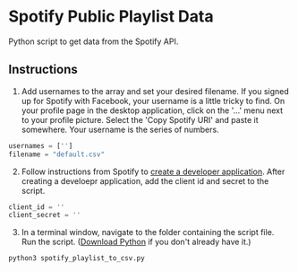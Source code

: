 # Spotify Public Playlist Data
Python script to get data from the Spotify API.

## Instructions

1. Add usernames to the array and set your desired filename. If you signed up for Spotify with Facebook, your username is a little tricky to find. On your profile page in the desktop application, click on the '...' menu next to your profile picture.  Select the 'Copy Spotify URI' and paste it somewhere. Your username is the series of numbers. 
``` Python
usernames = ['']
filename = "default.csv"
```

2. Follow instructions from Spotify to [create a developer application](https://developer.spotify.com/my-applications/#!/). After creating a develoepr application, add the client id and secret to the script.
``` Python
client_id = ''
client_secret = ''
```

3. In a terminal window, navigate to the folder containing the script file. Run the script. ([Download Python](https://www.anaconda.com/download/#macos) if you don't already have it.) 
``` Bash
python3 spotify_playlist_to_csv.py
```
